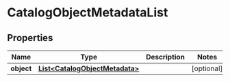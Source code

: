 
# CatalogObjectMetadataList

## Properties
Name | Type | Description | Notes
------------ | ------------- | ------------- | -------------
**object** | [**List&lt;CatalogObjectMetadata&gt;**](CatalogObjectMetadata.md) |  |  [optional]
